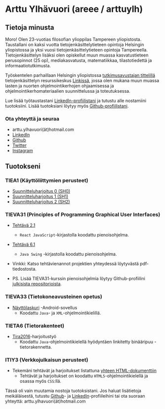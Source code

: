 # Arttu Ylhävuori (areee / arttuylh)

## Tietoja minusta

Moro! Olen 23-vuotias filosofian ylioppilas Tampereen yliopistosta. Taustallani on kaksi vuotta tietojenkäsittelytieteen opintoja Helsingin yliopistossa ja yksi vuosi tietojenkäsittelytieteen opintoja Tampereella. Tietojenkäsittelyn lisäksi olen opiskellut muun muassa kasvatustieteen perusopinnot (25 op), mediakasvatusta, matematiikkaa, tilastotiedettä ja informaatiotutkimusta.

Työskentelen parhaillaan Helsingin yliopistossa [tutkimusavustajan tittelillä](https://www.cs.helsinki.fi/people/ylhavuor) tietojenkäsittelyn resurssikeskus [Linkissä](http://linkki.cs.helsinki.fi/), jossa olen mukana muun muassa lasten ja nuorten ohjelmointikerhojen ohjaamisessa ja ohjelmointikerhomateriaalien suunnittelussa ja toteutuksessa.

Lue lisää työtaustastani [LinkedIn-profiilistani](https://www.linkedin.com/in/arttuylh/) ja tutustu alle nostamiini tuotoksiini. Lisää tuotoksiani löytyy myös [Github-profiilistani](https://github.com/areee/).

### Ota yhteyttä ja seuraa
- arttu.ylhavuori(ät)hotmail.com
- [LinkedIn](https://www.linkedin.com/in/arttuylh/)
- [Github](https://github.com/areee/)
- [Twitter](https://twitter.com/arttuylh)
- [Instagram](https://www.instagram.com/arttuylh/)

## Tuotokseni

### TIEA1 (Käyttöliittymien perusteet)
- [Suunnitteluharjoitus 0 (SH0)](https://github.com/areee/tiea1_sh0)
- [Suunnitteluharjoitus 1 (SH1)](https://github.com/areee/tiea1_sh1)
- [Suunnitteluharjoitus 2 (SH2)](https://github.com/areee/tiea1_sh2)

### TIEVA31 (Principles of Programming Graphical User Interfaces)
- [Tehtävä 2.1](https://github.com/areee/tieva31_exercise2_1)  
  - `React JavaScript`-kirjastolla koodattu pienoisohjelma.
- [Tehtävä 6.1](https://github.com/areee/tieva31_exercise6_1)
  - `Java Swing` -kirjastolla koodattu pienoisohjelma.

- Vinkki: Katso tehtävienannot projektien yhteydessä löytyvästä pdf-tiedostosta.
- PS. Lisää TIEVA31-kurssin pienoisohjelmia löytyy Github-profiilini [julkisista repositorioista](https://github.com/areee?tab=repositories).

### TIEVA33 (Tietokoneavusteinen opetus)
- [Näyttölaskuri](https://github.com/areee/RiippuvaisApp) -Android-sovellus
  - Koodattu `Java`- ja `XML`-ohjelmointikielillä.

### TIETA6 (Tietorakenteet)
- [Tira2016](https://github.com/areee/Tira2016/)-harjoitustyö
  - Koodattu `Java`-ohjelmointikielellä hyödyntäen linkitetty binääripuu -tietorakennetta.

### ITIY3 (Verkkojulkaisun perusteet)
- Tekemäni tehtävät ja harjoitukset listattuna [yhteen HTML-dokumenttiin](http://people.uta.fi/~ay98625/itiy3/info.html)
  - Tehtävät ja harjoitukset on koodattu `HTML5`-ohjelmointikielellä ja osassa myös `CSS`:llä.


Tässä oli vain muutamia nostoja tuotoksistani. Jos haluat lisätietoja meikäläisestä, tutustu [Github](https://github.com/areee/)- ja [LinkedIn](https://www.linkedin.com/in/arttuylh/)-profiileihini tai ota suoraan yhteyttä: arttu.ylhavuori(ät)hotmail.com
